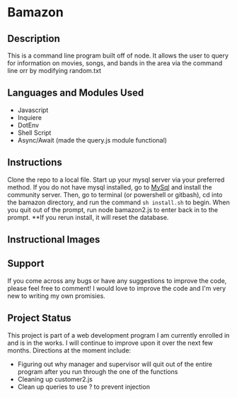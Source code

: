 # Bamazon

## Description
This is a command line program built off of node. It allows the user to query for information on movies, songs, and bands in the area via the command line orr by modifying random.txt

## Languages and Modules Used
* Javascript
* Inquiere
* DotEnv
* Shell Script
* Async/Await (made the query.js module functional)

## Instructions
Clone the repo to a local file. Start up your mysql server via your preferred method. If you do not have mysql installed, go to [MySql](https://dev.mysql.com/downloads/) and install the community server. Then, go to terminal (or powershell or gitbash), cd into the bamazon directory, and run the command ```sh install.sh``` to begin. When you quit out of the prompt, run node bamazon2.js to enter back in to the prompt. **If you rerun install, it will reset the database.

## Instructional Images

## Support
If you come across any bugs or have any suggestions to improve the code, please feel free to comment! I would love to improve the code and I'm very new to writing my own promisies.

## Project Status
This project is part of a web development program I am currently enrolled in and is in the works. I will continue to improve upon it over the next few months. Directions at the moment include: 
* Figuring out why manager and supervisor will quit out of the entire program after you run through the one of the functions
* Cleaning up customer2.js
* Clean up queries to use ? to prevent injection
